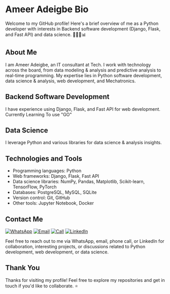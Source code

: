 # Ameer Adeigbe Bio

Welcome to my GitHub profile! Here's a brief overview of me as a Python developer with interests in Backend software development (Django, Flask, and Fast API) and data science. 👨‍💻🌐📊

## About Me

I am Ameer Adeigbe, an IT consultant at Tech. I work with technology across the board, from data modeling & analysis and predictive analysis to real-time programming. My expertise lies in Python software development, data science & analysis, web development, and Mechatronics.
## Backend Software Development

I have experience using Django, Flask, and Fast API for web development. Currently Learning To use "GO"

## Data Science

I leverage Python and various libraries for data science & analysis insights.

## Technologies and Tools

- Programming languages: Python
- Web frameworks: Django, Flask, Fast API
- Data science libraries: NumPy, Pandas, Matplotlib, Scikit-learn, TensorFlow, PyTorch
- Databases: PostgreSQL, MySQL, SQLite
- Version control: Git, GitHub
- Other tools: Jupyter Notebook, Docker

## Contact Me

[![WhatsApp](https://img.shields.io/badge/WhatsApp-Chat-green?logo=whatsapp)](https://wa.me/message/6GL43KUI2HERB1)
[![Email](https://img.shields.io/badge/Email-Send-blue?logo=gmail)](mailto:ameeradeigbe@gmail.com)
[![Call](https://img.shields.io/badge/Call-Phone%20Me-red?logo=phone)](tel:+2348134714184)
[![LinkedIn](https://img.shields.io/badge/LinkedIn-Connect-blue?logo=linkedin)](https://www.linkedin.com/in/ameer-adeigbe-02bb82164/)

Feel free to reach out to me via WhatsApp, email, phone call, or LinkedIn for collaboration, interesting projects, or discussions related to Python development, web development, or data science.

## Thank You

Thanks for visiting my profile! Feel free to explore my repositories and get in touch if you'd like to collaborate. ⭐️

